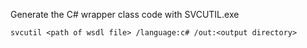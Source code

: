 


Generate  the C# wrapper class code with SVCUTIL.exe

```svcutil <path of wsdl file> /language:c# /out:<output directory>```